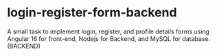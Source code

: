 # login-register-form-backend
A small task to implement login, register, and profile details forms using Angular 16 for front-end, Nodejs for Backend, and MySQL for database. (BACKEND)